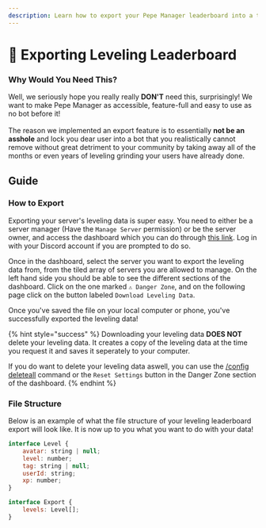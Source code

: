 ```yaml
---
description: Learn how to export your Pepe Manager leaderboard into a tangible file!
---
```


# 📃 Exporting Leveling Leaderboard

### Why Would You Need This?

Well, we seriously hope you really really **DON'T** need this, surprisingly! We want to make Pepe Manager as accessible, feature-full and easy to use as no bot before it!\
\
The reason we implemented an export feature is to essentially **not be an asshole** and lock you dear user into a bot that you realistically cannot remove without great detriment to your community by taking away all of the months or even years of leveling grinding your users have already done.

## Guide

### How to Export

Exporting your server's leveling data is super easy. You need to either be a server manager (Have the `Manage Server` permission) or be the server owner, and access the dashboard which you can do through [this link](https://pepemanager.com/guilds). Log in with your Discord account if you are prompted to do so.

Once in the dashboard, select the server you want to export the leveling data from, from the tiled array of servers you are allowed to manage. On the left hand side you should be able to see the different sections of the dashboard. Click on the one marked `⚠️ Danger Zone`, and on the following page click on the button labeled `Download Leveling Data`.

Once you've saved the file on your local computer or phone, you've successfully exported the leveling data!

{% hint style="success" %}
Downloading your leveling data **DOES NOT** delete your leveling data. It creates a copy of the leveling data at the time you request it and saves it seperately to your computer.&#x20;

If you do want to delete your leveling data aswell, you can use the [/config deleteall](../config-commands/config/delete-all.md) command or the `Reset Settings` button in the Danger Zone section of the dashboard.
{% endhint %}

### File Structure

Below is an example of what the file structure of your leveling leaderboard export will look like. It is now up to you what you want to do with your data!

```javascript
interface Level {
    avatar: string | null;
    level: number;
    tag: string | null;
    userId: string;
    xp: number;
}

interface Export {
    levels: Level[];
}
```
